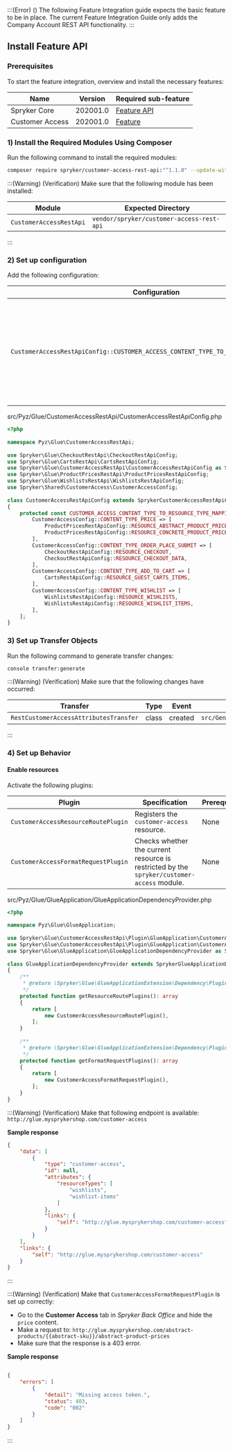 :::(Error) ()
The following Feature Integration guide expects the basic feature to be in place.
The current Feature Integration Guide only adds the Company Account REST API functionality.
:::

## Install Feature API
### Prerequisites
To start the feature integration, overview and install the necessary features:

| Name | Version | Required sub-feature |
| --- | --- | --- |
| Spryker Core | 202001.0 | [Feature API](https://documentation.spryker.com/docs/glue-api-installation-and-configuration) | 
| Customer Access | 202001.0 | [Feature](https://documentation.spryker.com/docs/customer-access-feature-integration-201903) |

### 1) Install the Required Modules Using Composer
Run the following command to install the required modules:

```bash
composer require spryker/customer-access-rest-api:"^1.1.0" --update-with-dependencies
```

:::(Warning) (Verification)
Make sure that the following module has been installed:

| Module | Expected Directory |
| --- | --- |
| `CustomerAccessRestApi` | `vendor/spryker/customer-access-rest-api` |
:::

### 2) Set up configuration
Add the following configuration:

| Configuration | Specification | Prerequisites | Namespace |
| --- | --- | --- | --- |
| `CustomerAccessRestApiConfig::CUSTOMER_ACCESS_CONTENT_TYPE_TO_RESOURCE_TYPE_MAPPING` | Array that provides a mapping between customer access content types and the corresponding REST resource names. | None |`\Spryker\Glue\CustomerAccessRestApi` |

src/Pyz/Glue/CustomerAccessRestApi/CustomerAccessRestApiConfig.php
    
```php
<?php
 
namespace Pyz\Glue\CustomerAccessRestApi;
 
use Spryker\Glue\CheckoutRestApi\CheckoutRestApiConfig;
use Spryker\Glue\CartsRestApi\CartsRestApiConfig;
use Spryker\Glue\CustomerAccessRestApi\CustomerAccessRestApiConfig as SprykerCustomerAccessRestApiConfig;
use Spryker\Glue\ProductPricesRestApi\ProductPricesRestApiConfig;
use Spryker\Glue\WishlistsRestApi\WishlistsRestApiConfig;
use Spryker\Shared\CustomerAccess\CustomerAccessConfig;
 
class CustomerAccessRestApiConfig extends SprykerCustomerAccessRestApiConfig
{
    protected const CUSTOMER_ACCESS_CONTENT_TYPE_TO_RESOURCE_TYPE_MAPPING = [
        CustomerAccessConfig::CONTENT_TYPE_PRICE => [
            ProductPricesRestApiConfig::RESOURCE_ABSTRACT_PRODUCT_PRICES,
            ProductPricesRestApiConfig::RESOURCE_CONCRETE_PRODUCT_PRICES,
        ],
        CustomerAccessConfig::CONTENT_TYPE_ORDER_PLACE_SUBMIT => [
            CheckoutRestApiConfig::RESOURCE_CHECKOUT,
            CheckoutRestApiConfig::RESOURCE_CHECKOUT_DATA,
        ],
        CustomerAccessConfig::CONTENT_TYPE_ADD_TO_CART => [
            CartsRestApiConfig::RESOURCE_GUEST_CARTS_ITEMS,
        ],
        CustomerAccessConfig::CONTENT_TYPE_WISHLIST => [
            WishlistsRestApiConfig::RESOURCE_WISHLISTS,
            WishlistsRestApiConfig::RESOURCE_WISHLIST_ITEMS,
        ],
    ];
}
```

### 3) Set up Transfer Objects
Run the following command to generate transfer changes:

```bash
console transfer:generate
```

:::(Warning) (Verification)
Make sure that the following changes have occurred:

| Transfer | Type | Event | Path |
| --- | --- | --- | --- |
| `RestCustomerAccessAttributesTransfer` | class | created | `src/Generated/Shared/Transfer/RestCustomerAccessAttributesTransfer` |
:::

### 4) Set up Behavior
#### Enable resources

Activate the following plugins:

| Plugin | Specification | Prerequisites | Namespace |
| --- | --- | --- | --- |
| `CustomerAccessResourceRoutePlugin` | Registers the `customer-access` resource. | None | `Spryker\Glue\CustomerAccessRestApi\Plugin\GlueApplication` |
| `CustomerAccessFormatRequestPlugin` | Checks whether the current resource is restricted by the `spryker/customer-access` module. | None | `Spryker\Glue\CustomerAccessRestApi\Plugin\GlueApplication` |

src/Pyz/Glue/GlueApplication/GlueApplicationDependencyProvider.php

```php
<?php
 
namespace Pyz\Glue\GlueApplication;
 
use Spryker\Glue\CustomerAccessRestApi\Plugin\GlueApplication\CustomerAccessFormatRequestPlugin;
use Spryker\Glue\CustomerAccessRestApi\Plugin\GlueApplication\CustomerAccessResourceRoutePlugin;
use Spryker\Glue\GlueApplication\GlueApplicationDependencyProvider as SprykerGlueApplicationDependencyProvider;
 
class GlueApplicationDependencyProvider extends SprykerGlueApplicationDependencyProvider
{
    /**
     * @return \Spryker\Glue\GlueApplicationExtension\Dependency\Plugin\ResourceRoutePluginInterface[]
     */
    protected function getResourceRoutePlugins(): array
    {
        return [
            new CustomerAccessResourceRoutePlugin(),
        ];
    }
 
    /**
     * @return \Spryker\Glue\GlueApplicationExtension\Dependency\Plugin\FormatRequestPluginInterface[]
     */
    protected function getFormatRequestPlugins(): array
    {
        return [
            new CustomerAccessFormatRequestPlugin(),
        ];
    }
}
```

:::(Warning) (Verification)
Make that following endpoint is available:
`http://glue.mysprykershop.com/customer-access`

**Sample response**

```json
{
    "data": [
        {
            "type": "customer-access",
            "id": null,
            "attributes": {
                "resourceTypes": [
                    "wishlists",
                    "wishlist-items"
                ]
            },
            "links": {
                "self": "http://glue.mysprykershop.com/customer-access"
            }
        }
    ],
    "links": {
        "self": "http://glue.mysprykershop.com/customer-access"
    }
}
```

:::

:::(Warning) (Verification)
Make that `CustomerAccessFormatRequestPlugin` is set up correctly:

* Go to the **Customer Access** tab in *Spryker Back Office* and hide the `price` content.
* Make a request to: `http://glue.mysprykershop.com/abstract-products/{{abstract-sku}}/abstract-product-prices`
* Make sure that the response is a 403 error.

**Sample response**

```json

{
    "errors": [
        {
            "detail": "Missing access token.",
            "status": 403,
            "code": "002"
        }
    ]
}
```

:::

